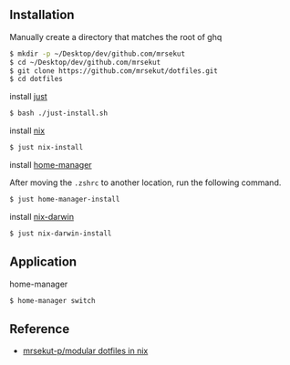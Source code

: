 ## Installation

Manually create a directory that matches the root of ghq

```bash
$ mkdir -p ~/Desktop/dev/github.com/mrsekut
$ cd ~/Desktop/dev/github.com/mrsekut
$ git clone https://github.com/mrsekut/dotfiles.git
$ cd dotfiles
```

install [just](https://github.com/casey/just)

```bash
$ bash ./just-install.sh
```

install [nix](https://github.com/NixOS/nix)

```bash
$ just nix-install
```

install [home-manager](https://github.com/nix-community/home-manager)

After moving the `.zshrc` to another location, run the following command.

```bash
$ just home-manager-install
```

install [nix-darwin](https://github.com/LnL7/nix-darwin)

```bash
$ just nix-darwin-install
```

## Application

home-manager

```bash
$ home-manager switch
```

## Reference

- [mrsekut-p/modular dotfiles in nix](https://scrapbox.io/mrsekut-p/modular_dotfiles_in_nix)
